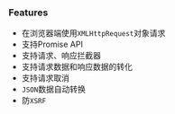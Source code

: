 ### Features
- 在浏览器端使用`XMLHttpRequest`对象请求
- 支持Promise API
- 支持请求、响应拦截器
- 支持请求数据和响应数据的转化
- 支持请求取消
- `JSON`数据自动转换
- 防`XSRF`